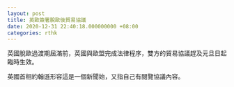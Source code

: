 ```yaml
---
layout: post
title: 英歐簽署脫歐後貿易協議
date: 2020-12-31 22:40:18.000000000 +08:00
categories: rthk
---
```


英國脫歐過渡期屆滿前，英國與歐盟完成法律程序，雙方的貿易協議趕及元旦日起臨時生效。

英國首相約翰遜形容這是一個新聞始，又指自己有閱覽協議內容。
